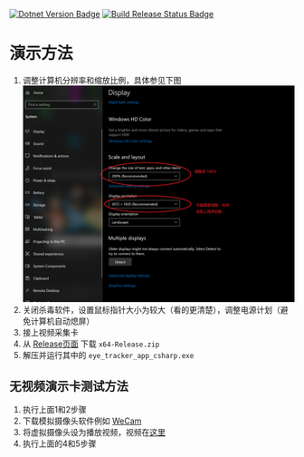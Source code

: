 [![Dotnet Version Badge](https://img.shields.io/badge/CODE-%3C.NET%208.0%3E%20%3CC%23%2012.0%3E-darkblue?style=for-the-badge&labelColor=66ccff)](https://dotnet.microsoft.com/download)
[![Build Release Status Badge](https://img.shields.io/github/actions/workflow/status/richardzone/eye-tracker-app-csharp/build-release.yml?style=for-the-badge&label=Build%20Release)](https://github.com/richardzone/eye-tracker-app-csharp/actions)

# 演示方法

1. 调整计算机分辨率和缩放比例，具体参见下图
    ![调整分辨率和缩放比例](docs/resolution_adjustment.png)
2. 关闭杀毒软件，设置鼠标指针大小为较大（看的更清楚），调整电源计划（避免计算机自动熄屏）
3. 接上视频采集卡
4. 从 [Release页面](https://github.com/richardzone/eye-tracker-app-csharp/releases) 下载 `x64-Release.zip`
5. 解压并运行其中的 `eye_tracker_app_csharp.exe`

## 无视频演示卡测试方法

1. 执行上面1和2步骤
2. 下载模拟摄像头软件例如 [WeCam](https://www.e2esoft.cn/wecam/)
3. 将虚拟摄像头设为播放视频，视频在[这里](docs/test_arcode_video.mp4)
4. 执行上面的4和5步骤